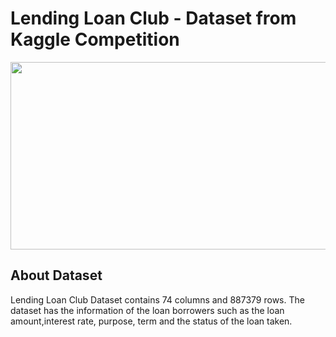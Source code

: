 # Lending Loan Club - Dataset from Kaggle Competition
<img width="1000" height="300" src = "https://blog.lendingclub.com/wp-content/uploads/2017/05/LC-Logo-Official-min.png">

## About Dataset
 Lending Loan Club Dataset contains 74 columns and 887379 rows.
 The dataset has the information of the loan borrowers such as the loan amount,interest rate, purpose, term and the status of the loan taken. 
 

 
  
 
